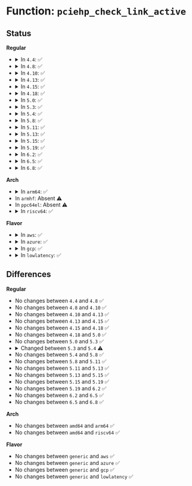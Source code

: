 # Function: <code>pciehp_check_link_active</code>

## Status
<b>Regular</b>
<ul>
<li>
<details>
<summary>In <code>4.4</code>: ✅</summary>

```c
bool pciehp_check_link_active(struct controller *ctrl);
```

**Collision:** Unique Global

**Inline:** No

**Transformation:** False

**Instances:**

```
In drivers/pci/hotplug/pciehp_hpc.c (ffffffff814504b0)
Location: drivers/pci/hotplug/pciehp_hpc.c:236
Inline: False
Direct callers:
  - drivers/pci/hotplug/pciehp_hpc.c:pcie_isr
  - drivers/pci/hotplug/pciehp_hpc.c:pciehp_check_link_status
  - drivers/pci/hotplug/pciehp_hpc.c:pciehp_check_link_status
```
**Symbols:**

```
ffffffff814504b0-ffffffff81450547: pciehp_check_link_active (STB_GLOBAL)
```
</details>
</li>
<li>
<details>
<summary>In <code>4.8</code>: ✅</summary>

```c
bool pciehp_check_link_active(struct controller *ctrl);
```

**Collision:** Unique Global

**Inline:** No

**Transformation:** False

**Instances:**

```
In drivers/pci/hotplug/pciehp_hpc.c (ffffffff8149cc80)
Location: drivers/pci/hotplug/pciehp_hpc.c:236
Inline: False
Direct callers:
  - drivers/pci/hotplug/pciehp_hpc.c:pcie_isr
  - drivers/pci/hotplug/pciehp_hpc.c:pciehp_check_link_status
  - drivers/pci/hotplug/pciehp_hpc.c:pciehp_check_link_status
```
**Symbols:**

```
ffffffff8149cc80-ffffffff8149cd17: pciehp_check_link_active (STB_GLOBAL)
```
</details>
</li>
<li>
<details>
<summary>In <code>4.10</code>: ✅</summary>

```c
bool pciehp_check_link_active(struct controller *ctrl);
```

**Collision:** Unique Global

**Inline:** No

**Transformation:** False

**Instances:**

```
In drivers/pci/hotplug/pciehp_hpc.c (ffffffff814be800)
Location: drivers/pci/hotplug/pciehp_hpc.c:236
Inline: False
Direct callers:
  - drivers/pci/hotplug/pciehp_hpc.c:pciehp_check_link_status
  - drivers/pci/hotplug/pciehp_hpc.c:pciehp_check_link_status
```
**Symbols:**

```
ffffffff814be800-ffffffff814be897: pciehp_check_link_active (STB_GLOBAL)
```
</details>
</li>
<li>
<details>
<summary>In <code>4.13</code>: ✅</summary>

```c
bool pciehp_check_link_active(struct controller *ctrl);
```

**Collision:** Unique Global

**Inline:** No

**Transformation:** False

**Instances:**

```
In drivers/pci/hotplug/pciehp_hpc.c (ffffffff814c8fe0)
Location: drivers/pci/hotplug/pciehp_hpc.c:236
Inline: False
Direct callers:
  - drivers/pci/hotplug/pciehp_hpc.c:pciehp_check_link_status
  - drivers/pci/hotplug/pciehp_hpc.c:pciehp_check_link_status
```
**Symbols:**

```
ffffffff814c8fe0-ffffffff814c9077: pciehp_check_link_active (STB_GLOBAL)
```
</details>
</li>
<li>
<details>
<summary>In <code>4.15</code>: ✅</summary>

```c
bool pciehp_check_link_active(struct controller *ctrl);
```

**Collision:** Unique Global

**Inline:** No

**Transformation:** False

**Instances:**

```
In drivers/pci/hotplug/pciehp_hpc.c (ffffffff815095a0)
Location: drivers/pci/hotplug/pciehp_hpc.c:233
Inline: False
Direct callers:
  - drivers/pci/hotplug/pciehp_hpc.c:pciehp_check_link_status
  - drivers/pci/hotplug/pciehp_hpc.c:pciehp_check_link_status
```
**Symbols:**

```
ffffffff815095a0-ffffffff81509637: pciehp_check_link_active (STB_GLOBAL)
```
</details>
</li>
<li>
<details>
<summary>In <code>4.18</code>: ✅</summary>

```c
bool pciehp_check_link_active(struct controller *ctrl);
```

**Collision:** Unique Global

**Inline:** No

**Transformation:** False

**Instances:**

```
In drivers/pci/hotplug/pciehp_hpc.c (ffffffff8153a5c0)
Location: drivers/pci/hotplug/pciehp_hpc.c:227
Inline: False
```
**Symbols:**

```
ffffffff8153a5c0-ffffffff8153a657: pciehp_check_link_active (STB_GLOBAL)
```
</details>
</li>
<li>
<details>
<summary>In <code>5.0</code>: ✅</summary>

```c
bool pciehp_check_link_active(struct controller *ctrl);
```

**Collision:** Unique Global

**Inline:** No

**Transformation:** False

**Instances:**

```
In drivers/pci/hotplug/pciehp_hpc.c (ffffffff81551ba0)
Location: drivers/pci/hotplug/pciehp_hpc.c:202
Inline: False
Direct callers:
  - drivers/pci/hotplug/pciehp_ctrl.c:pciehp_handle_presence_or_link_change
  - drivers/pci/hotplug/pciehp_hpc.c:pciehp_card_present_or_link_active
```
**Symbols:**

```
ffffffff81551ba0-ffffffff81551c35: pciehp_check_link_active (STB_GLOBAL)
```
</details>
</li>
<li>
<details>
<summary>In <code>5.3</code>: ✅</summary>

```c
bool pciehp_check_link_active(struct controller *ctrl);
```

**Collision:** Unique Global

**Inline:** No

**Transformation:** False

**Instances:**

```
In drivers/pci/hotplug/pciehp_hpc.c (ffffffff81581ae0)
Location: drivers/pci/hotplug/pciehp_hpc.c:204
Inline: False
Direct callers:
  - drivers/pci/hotplug/pciehp_ctrl.c:pciehp_handle_presence_or_link_change
  - drivers/pci/hotplug/pciehp_hpc.c:pciehp_card_present_or_link_active
```
**Symbols:**

```
ffffffff81581ae0-ffffffff81581b78: pciehp_check_link_active (STB_GLOBAL)
```
</details>
</li>
<li>
<details>
<summary>In <code>5.4</code>: ✅</summary>

```c
int pciehp_check_link_active(struct controller *ctrl);
```

**Collision:** Unique Global

**Inline:** No

**Transformation:** False

**Instances:**

```
In drivers/pci/hotplug/pciehp_hpc.c (ffffffff815a3560)
Location: drivers/pci/hotplug/pciehp_hpc.c:215
Inline: False
Direct callers:
  - drivers/pci/hotplug/pciehp_ctrl.c:pciehp_handle_presence_or_link_change
  - drivers/pci/hotplug/pciehp_hpc.c:pciehp_card_present_or_link_active
```
**Symbols:**

```
ffffffff815a3560-ffffffff815a360d: pciehp_check_link_active (STB_GLOBAL)
```
</details>
</li>
<li>
<details>
<summary>In <code>5.8</code>: ✅</summary>

```c
int pciehp_check_link_active(struct controller *ctrl);
```

**Collision:** Unique Global

**Inline:** No

**Transformation:** False

**Instances:**

```
In drivers/pci/hotplug/pciehp_hpc.c (ffffffff8164c1a0)
Location: drivers/pci/hotplug/pciehp_hpc.c:232
Inline: False
Direct callers:
  - drivers/pci/hotplug/pciehp_ctrl.c:pciehp_handle_presence_or_link_change
  - drivers/pci/hotplug/pciehp_hpc.c:pciehp_card_present_or_link_active
```
**Symbols:**

```
ffffffff8164c1a0-ffffffff8164c24b: pciehp_check_link_active (STB_GLOBAL)
```
</details>
</li>
<li>
<details>
<summary>In <code>5.11</code>: ✅</summary>

```c
int pciehp_check_link_active(struct controller *ctrl);
```

**Collision:** Unique Global

**Inline:** No

**Transformation:** False

**Instances:**

```
In drivers/pci/hotplug/pciehp_hpc.c (ffffffff816704f0)
Location: drivers/pci/hotplug/pciehp_hpc.c:232
Inline: False
Direct callers:
  - drivers/pci/hotplug/pciehp_ctrl.c:pciehp_handle_presence_or_link_change
  - drivers/pci/hotplug/pciehp_hpc.c:pciehp_card_present_or_link_active
```
**Symbols:**

```
ffffffff816704f0-ffffffff8167059b: pciehp_check_link_active (STB_GLOBAL)
```
</details>
</li>
<li>
<details>
<summary>In <code>5.13</code>: ✅</summary>

```c
int pciehp_check_link_active(struct controller *ctrl);
```

**Collision:** Unique Global

**Inline:** No

**Transformation:** False

**Instances:**

```
In drivers/pci/hotplug/pciehp_hpc.c (ffffffff81652930)
Location: drivers/pci/hotplug/pciehp_hpc.c:232
Inline: False
Direct callers:
  - drivers/pci/hotplug/pciehp_ctrl.c:pciehp_handle_presence_or_link_change
  - drivers/pci/hotplug/pciehp_hpc.c:pciehp_ist
  - drivers/pci/hotplug/pciehp_hpc.c:pciehp_card_present_or_link_active
```
**Symbols:**

```
ffffffff81652930-ffffffff816529db: pciehp_check_link_active (STB_GLOBAL)
```
</details>
</li>
<li>
<details>
<summary>In <code>5.15</code>: ✅</summary>

```c
int pciehp_check_link_active(struct controller *ctrl);
```

**Collision:** Unique Global

**Inline:** No

**Transformation:** False

**Instances:**

```
In drivers/pci/hotplug/pciehp_hpc.c (ffffffff816c46b0)
Location: drivers/pci/hotplug/pciehp_hpc.c:232
Inline: False
Direct callers:
  - drivers/pci/hotplug/pciehp_ctrl.c:pciehp_handle_presence_or_link_change
  - drivers/pci/hotplug/pciehp_hpc.c:pciehp_ist
  - drivers/pci/hotplug/pciehp_hpc.c:pciehp_card_present_or_link_active
```
**Symbols:**

```
ffffffff816c46b0-ffffffff816c4758: pciehp_check_link_active (STB_GLOBAL)
```
</details>
</li>
<li>
<details>
<summary>In <code>5.19</code>: ✅</summary>

```c
int pciehp_check_link_active(struct controller *ctrl);
```

**Collision:** Unique Global

**Inline:** No

**Transformation:** False

**Instances:**

```
In drivers/pci/hotplug/pciehp_hpc.c (ffffffff817ea2b0)
Location: drivers/pci/hotplug/pciehp_hpc.c:234
Inline: False
Direct callers:
  - drivers/pci/hotplug/pciehp_ctrl.c:pciehp_handle_presence_or_link_change
  - drivers/pci/hotplug/pciehp_hpc.c:pciehp_slot_reset
  - drivers/pci/hotplug/pciehp_hpc.c:pciehp_ist
  - drivers/pci/hotplug/pciehp_hpc.c:pciehp_card_present_or_link_active
```
**Symbols:**

```
ffffffff817ea2b0-ffffffff817ea369: pciehp_check_link_active (STB_GLOBAL)
```
</details>
</li>
<li>
<details>
<summary>In <code>6.2</code>: ✅</summary>

```c
int pciehp_check_link_active(struct controller *ctrl);
```

**Collision:** Unique Global

**Inline:** No

**Transformation:** False

**Instances:**

```
In drivers/pci/hotplug/pciehp_hpc.c (ffffffff819103b0)
Location: drivers/pci/hotplug/pciehp_hpc.c:234
Inline: False
Direct callers:
  - drivers/pci/hotplug/pciehp_ctrl.c:pciehp_handle_presence_or_link_change
  - drivers/pci/hotplug/pciehp_hpc.c:pciehp_slot_reset
  - drivers/pci/hotplug/pciehp_hpc.c:pciehp_ist
  - drivers/pci/hotplug/pciehp_hpc.c:pciehp_card_present_or_link_active
```
**Symbols:**

```
ffffffff819103b0-ffffffff81910469: pciehp_check_link_active (STB_GLOBAL)
```
</details>
</li>
<li>
<details>
<summary>In <code>6.5</code>: ✅</summary>

```c
int pciehp_check_link_active(struct controller *ctrl);
```

**Collision:** Unique Global

**Inline:** No

**Transformation:** False

**Instances:**

```
In drivers/pci/hotplug/pciehp_hpc.c (ffffffff81953ad0)
Location: drivers/pci/hotplug/pciehp_hpc.c:234
Inline: False
Direct callers:
  - drivers/pci/hotplug/pciehp_ctrl.c:pciehp_handle_presence_or_link_change
  - drivers/pci/hotplug/pciehp_hpc.c:pciehp_slot_reset
  - drivers/pci/hotplug/pciehp_hpc.c:pciehp_ist
  - drivers/pci/hotplug/pciehp_hpc.c:pciehp_card_present_or_link_active
```
**Symbols:**

```
ffffffff81953ad0-ffffffff81953b8d: pciehp_check_link_active (STB_GLOBAL)
```
</details>
</li>
<li>
<details>
<summary>In <code>6.8</code>: ✅</summary>

```c
int pciehp_check_link_active(struct controller *ctrl);
```

**Collision:** Unique Global

**Inline:** No

**Transformation:** False

**Instances:**

```
In drivers/pci/hotplug/pciehp_hpc.c (ffffffff8199cf60)
Location: drivers/pci/hotplug/pciehp_hpc.c:235
Inline: False
Direct callers:
  - drivers/pci/hotplug/pciehp_ctrl.c:pciehp_handle_presence_or_link_change
  - drivers/pci/hotplug/pciehp_hpc.c:pciehp_slot_reset
  - drivers/pci/hotplug/pciehp_hpc.c:pciehp_ist
  - drivers/pci/hotplug/pciehp_hpc.c:pciehp_card_present_or_link_active
```
**Symbols:**

```
ffffffff8199cf60-ffffffff8199d01d: pciehp_check_link_active (STB_GLOBAL)
```
</details>
</li>
</ul>
<b>Arch</b>
<ul>
<li>
<details>
<summary>In <code>arm64</code>: ✅</summary>

```c
int pciehp_check_link_active(struct controller *ctrl);
```

**Collision:** Unique Global

**Inline:** No

**Transformation:** False

**Instances:**

```
In drivers/pci/hotplug/pciehp_hpc.c (ffff80001070bfa8)
Location: drivers/pci/hotplug/pciehp_hpc.c:215
Inline: False
Direct callers:
  - drivers/pci/hotplug/pciehp_ctrl.c:pciehp_handle_presence_or_link_change
  - drivers/pci/hotplug/pciehp_hpc.c:pciehp_card_present_or_link_active
```
**Symbols:**

```
ffff80001070bfa8-ffff80001070c070: pciehp_check_link_active (STB_GLOBAL)
```
</details>
</li>
<li>
In <code>armhf</code>: Absent ⚠️
</li>
<li>
In <code>ppc64el</code>: Absent ⚠️
</li>
<li>
<details>
<summary>In <code>riscv64</code>: ✅</summary>

```c
int pciehp_check_link_active(struct controller *ctrl);
```

**Collision:** Unique Global

**Inline:** No

**Transformation:** False

**Instances:**

```
In drivers/pci/hotplug/pciehp_hpc.c (ffffffe0004d89c4)
Location: drivers/pci/hotplug/pciehp_hpc.c:215
Inline: False
Direct callers:
  - drivers/pci/hotplug/pciehp_ctrl.c:pciehp_handle_presence_or_link_change
  - drivers/pci/hotplug/pciehp_hpc.c:pciehp_card_present_or_link_active
```
**Symbols:**

```
ffffffe0004d89c4-ffffffe0004d8a5e: pciehp_check_link_active (STB_GLOBAL)
```
</details>
</li>
</ul>
<b>Flavor</b>
<ul>
<li>
<details>
<summary>In <code>aws</code>: ✅</summary>

```c
int pciehp_check_link_active(struct controller *ctrl);
```

**Collision:** Unique Global

**Inline:** No

**Transformation:** False

**Instances:**

```
In drivers/pci/hotplug/pciehp_hpc.c (ffffffff81596d70)
Location: drivers/pci/hotplug/pciehp_hpc.c:215
Inline: False
Direct callers:
  - drivers/pci/hotplug/pciehp_ctrl.c:pciehp_handle_presence_or_link_change
  - drivers/pci/hotplug/pciehp_hpc.c:pciehp_card_present_or_link_active
```
**Symbols:**

```
ffffffff81596d70-ffffffff81596e1d: pciehp_check_link_active (STB_GLOBAL)
```
</details>
</li>
<li>
<details>
<summary>In <code>azure</code>: ✅</summary>

```c
int pciehp_check_link_active(struct controller *ctrl);
```

**Collision:** Unique Global

**Inline:** No

**Transformation:** False

**Instances:**

```
In drivers/pci/hotplug/pciehp_hpc.c (ffffffff81585f00)
Location: drivers/pci/hotplug/pciehp_hpc.c:215
Inline: False
Direct callers:
  - drivers/pci/hotplug/pciehp_ctrl.c:pciehp_handle_presence_or_link_change
  - drivers/pci/hotplug/pciehp_hpc.c:pciehp_card_present_or_link_active
```
**Symbols:**

```
ffffffff81585f00-ffffffff81585fad: pciehp_check_link_active (STB_GLOBAL)
```
</details>
</li>
<li>
<details>
<summary>In <code>gcp</code>: ✅</summary>

```c
int pciehp_check_link_active(struct controller *ctrl);
```

**Collision:** Unique Global

**Inline:** No

**Transformation:** False

**Instances:**

```
In drivers/pci/hotplug/pciehp_hpc.c (ffffffff815972b0)
Location: drivers/pci/hotplug/pciehp_hpc.c:215
Inline: False
Direct callers:
  - drivers/pci/hotplug/pciehp_ctrl.c:pciehp_handle_presence_or_link_change
  - drivers/pci/hotplug/pciehp_hpc.c:pciehp_card_present_or_link_active
```
**Symbols:**

```
ffffffff815972b0-ffffffff8159735d: pciehp_check_link_active (STB_GLOBAL)
```
</details>
</li>
<li>
<details>
<summary>In <code>lowlatency</code>: ✅</summary>

```c
int pciehp_check_link_active(struct controller *ctrl);
```

**Collision:** Unique Global

**Inline:** No

**Transformation:** False

**Instances:**

```
In drivers/pci/hotplug/pciehp_hpc.c (ffffffff815b16f0)
Location: drivers/pci/hotplug/pciehp_hpc.c:215
Inline: False
Direct callers:
  - drivers/pci/hotplug/pciehp_ctrl.c:pciehp_handle_presence_or_link_change
  - drivers/pci/hotplug/pciehp_hpc.c:pciehp_card_present_or_link_active
```
**Symbols:**

```
ffffffff815b16f0-ffffffff815b179d: pciehp_check_link_active (STB_GLOBAL)
```
</details>
</li>
</ul>

## Differences
<b>Regular</b>
<ul>
<li>
No changes between <code>4.4</code> and <code>4.8</code> ✅
</li>
<li>
No changes between <code>4.8</code> and <code>4.10</code> ✅
</li>
<li>
No changes between <code>4.10</code> and <code>4.13</code> ✅
</li>
<li>
No changes between <code>4.13</code> and <code>4.15</code> ✅
</li>
<li>
No changes between <code>4.15</code> and <code>4.18</code> ✅
</li>
<li>
No changes between <code>4.18</code> and <code>5.0</code> ✅
</li>
<li>
No changes between <code>5.0</code> and <code>5.3</code> ✅
</li>
<li>
<details>
<summary>Changed between <code>5.3</code> and <code>5.4</code> ⚠️</summary>
<ul>
<li>
<b>Return type changed. </b>
<code>bool</code> ➡️ <code>int</code>
</li>
</ul>
</details>
</li>
<li>
No changes between <code>5.4</code> and <code>5.8</code> ✅
</li>
<li>
No changes between <code>5.8</code> and <code>5.11</code> ✅
</li>
<li>
No changes between <code>5.11</code> and <code>5.13</code> ✅
</li>
<li>
No changes between <code>5.13</code> and <code>5.15</code> ✅
</li>
<li>
No changes between <code>5.15</code> and <code>5.19</code> ✅
</li>
<li>
No changes between <code>5.19</code> and <code>6.2</code> ✅
</li>
<li>
No changes between <code>6.2</code> and <code>6.5</code> ✅
</li>
<li>
No changes between <code>6.5</code> and <code>6.8</code> ✅
</li>
</ul>
<b>Arch</b>
<ul>
<li>
No changes between <code>amd64</code> and <code>arm64</code> ✅
</li>
<li>
No changes between <code>amd64</code> and <code>riscv64</code> ✅
</li>
</ul>
<b>Flavor</b>
<ul>
<li>
No changes between <code>generic</code> and <code>aws</code> ✅
</li>
<li>
No changes between <code>generic</code> and <code>azure</code> ✅
</li>
<li>
No changes between <code>generic</code> and <code>gcp</code> ✅
</li>
<li>
No changes between <code>generic</code> and <code>lowlatency</code> ✅
</li>
</ul>
